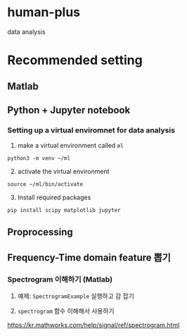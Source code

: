 # human-plus

data analysis


# Recommended setting

## Matlab
##  Python + Jupyter notebook
### Setting up a virtual enviromnet for data analysis

1. make a virtual environment called `ml`
```
python3 -m venv ~/ml
```

2. activate the virtual environment
```
source ~/ml/bin/activate
```

3. Install required packages 
```
pip install scipy matplotlib jupyter
```


## Proprocessing 

## Frequency-Time domain feature 뽑기 

### Spectrogram 이해하기 (Matlab)

1. 예제: `SpectrogramExample` 실행하고  감 잡기


2. `spectrogram` 함수 이해해서 사용하기

https://kr.mathworks.com/help/signal/ref/spectrogram.html


